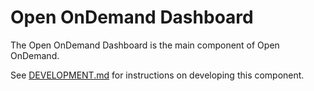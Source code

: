 # Open OnDemand Dashboard

The Open OnDemand Dashboard is the main component of Open OnDemand.

See [DEVELOPMENT.md](../../DEVELOPMENT.md) for instructions on developing
this component.


